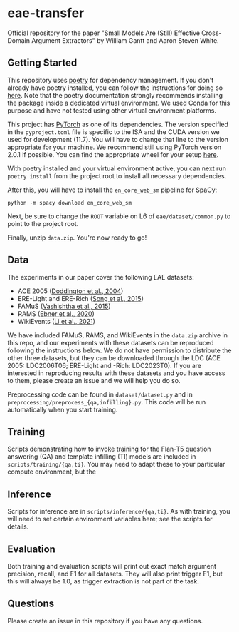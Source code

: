# eae-transfer

Official repository for the paper "Small Models Are (Still) Effective Cross-Domain Argument Extractors" by William Gantt and Aaron Steven White.

## Getting Started

This repository uses [poetry](https://python-poetry.org/) for dependency management. If you don't already have poetry installed, you can follow the instructions for doing so [here](https://python-poetry.org/docs/#installation). Note that the poetry documentation strongly recommends installing the package inside a dedicated virtual environment. We used Conda for this purpose and have not tested using other virtual environment platforms.

This project has [PyTorch](https://pytorch.org/) as one of its dependencies. The version specified in the `pyproject.toml` file is specific to the ISA and the CUDA version we used for development (11.7). You will have to change that line to the version appropriate for your machine. We recommend still using PyTorch version 2.0.1 if possible. You can find the appropriate wheel for your setup [here](https://download.pytorch.org/whl/torch/).

With poetry installed and your virtual environment active, you can next run `poetry install` from the project root to install all necessary dependencies.

After this, you will have to install the `en_core_web_sm` pipeline for SpaCy:

```
python -m spacy download en_core_web_sm
```

Next, be sure to change the `ROOT` variable on L6 of `eae/dataset/common.py` to point to the project root.

Finally, unzip `data.zip`. You're now ready to go!

## Data

The experiments in our paper cover the following EAE datasets:

- ACE 2005 ([Doddington et al., 2004](https://aclanthology.org/L04-1011/))
- ERE-Light and ERE-Rich ([Song et al., 2015](https://aclanthology.org/W15-0812/))
- FAMuS ([Vashishtha et al., 2015](https://arxiv.org/abs/2311.05601))
- RAMS ([Ebner et al., 2020](https://aclanthology.org/2020.acl-main.718/))
- WikiEvents ([Li et al., 2021](https://aclanthology.org/2021.naacl-main.69/))

We have included FAMuS, RAMS, and WikiEvents in the `data.zip` archive in this repo, and our experiments with these datasets can be reproduced following the instructions below. We do not have permission to distribute the other three datasets, but they can be downloaded through the LDC (ACE 2005: LDC2006T06; ERE-Light and -Rich: LDC2023T0). If you are interested in reproducing results with these datasets and you have access to them, please create an issue and we will help you do so.

Preprocessing code can be found in `dataset/dataset.py` and in `preprocessing/preprocess_{qa,infilling}.py`. This code will be run automatically when you start training.

## Training

Scripts demonstrating how to invoke training for the Flan-T5 question answering (QA) and template infilling (TI) models are included in `scripts/training/{qa,ti}`. You may need to adapt these to your particular compute environment, but the 

## Inference

Scripts for inference are in `scripts/inference/{qa,ti}`. As with training, you will need to set certain environment variables here; see the scripts for details.

## Evaluation

Both training and evaluation scripts will print out exact match argument precision, recall, and F1 for all datasets. They will also print trigger F1, but this will always be 1.0, as trigger extraction is not part of the task.

## Questions

Please create an issue in this repository if you have any questions.